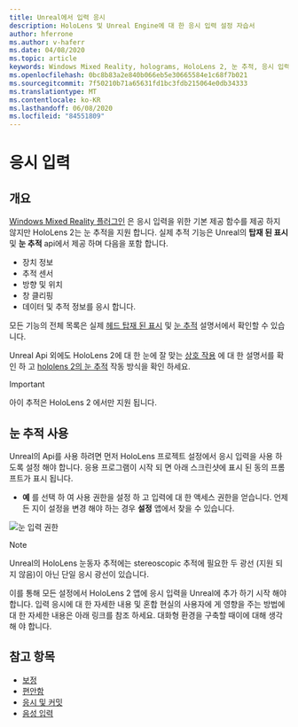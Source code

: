 ```yaml
---
title: Unreal에서 입력 응시
description: HoloLens 및 Unreal Engine에 대 한 응시 입력 설정 자습서
author: hferrone
ms.author: v-haferr
ms.date: 04/08/2020
ms.topic: article
keywords: Windows Mixed Reality, holograms, HoloLens 2, 눈 추적, 응시 입력, 헤드 탑재 된 디스플레이, Unreal engine
ms.openlocfilehash: 0bc8b83a2e840b066eb5e30665584e1c68f7b021
ms.sourcegitcommit: 7f50210b71a65631fd1bc3fdb215064e0db34333
ms.translationtype: MT
ms.contentlocale: ko-KR
ms.lasthandoff: 06/08/2020
ms.locfileid: "84551809"
---
```

# <a name="gaze-input"></a>응시 입력

## <a name="overview"></a>개요

[Windows Mixed Reality 플러그인](https://docs.unrealengine.com/Platforms/VR/WMR/index.html) 은 응시 입력을 위한 기본 제공 함수를 제공 하지 않지만 HoloLens 2는 눈 추적을 지원 합니다. 실제 추적 기능은 Unreal의 **탑재 된 표시** 및 **눈 추적** api에서 제공 하며 다음을 포함 합니다.

- 장치 정보
- 추적 센서
- 방향 및 위치
- 창 클리핑
- 데이터 및 추적 정보를 응시 합니다.

모든 기능의 전체 목록은 실제 [헤드 탑재 된 표시](https://docs.unrealengine.com/BlueprintAPI/Input/HeadMountedDisplay/index.html) 및 [눈 추적](https://docs.unrealengine.com/BlueprintAPI/EyeTracking/index.html) 설명서에서 확인할 수 있습니다.

Unreal Api 외에도 HoloLens 2에 대 한 눈에 잘 맞는 [상호 작용](eye-gaze-interaction.md) 에 대 한 설명서를 확인 하 고 [hololens 2의 눈 추적](https://docs.microsoft.com/windows/mixed-reality/eye-tracking) 작동 방식을 확인 하세요.

> [!IMPORTANT]
> 아이 추적은 HoloLens 2 에서만 지원 됩니다.

## <a name="enabling-eye-tracking"></a>눈 추적 사용
Unreal의 Api를 사용 하려면 먼저 HoloLens 프로젝트 설정에서 응시 입력을 사용 하도록 설정 해야 합니다. 응용 프로그램이 시작 되 면 아래 스크린샷에 표시 된 동의 프롬프트가 표시 됩니다.

- **예** 를 선택 하 여 사용 권한을 설정 하 고 입력에 대 한 액세스 권한을 얻습니다. 언제 든 지이 설정을 변경 해야 하는 경우 **설정** 앱에서 찾을 수 있습니다.

![눈 입력 권한](images/unreal/eye-input-permissions.png)

> [!NOTE] 
> Unreal의 HoloLens 눈동자 추적에는 stereoscopic 추적에 필요한 두 광선 (지원 되지 않음)이 아닌 단일 응시 광선이 있습니다.

이를 통해 모든 설정에서 HoloLens 2 앱에 응시 입력을 Unreal에 추가 하기 시작 해야 합니다. 입력 응시에 대 한 자세한 내용 및 혼합 현실의 사용자에 게 영향을 주는 방법에 대 한 자세한 내용은 아래 링크를 참조 하세요. 대화형 환경을 구축할 때이에 대해 생각해 야 합니다.

## <a name="see-also"></a>참고 항목
* [보정](calibration.md)
* [편안함](comfort.md)
* [응시 및 커밋](gaze-and-commit.md)
* [음성 입력 ](voice-design.md)
